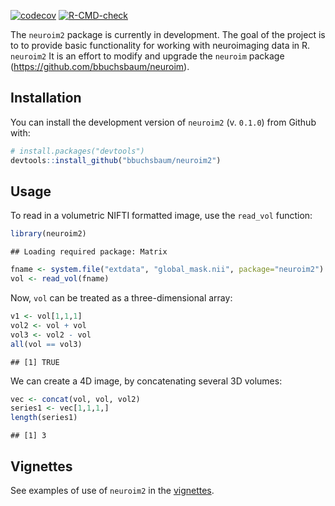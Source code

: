 <!-- badges: start -->

[![codecov](https://codecov.io/github/bbuchsbaum/neuroim2/branch/master/graphs/badge.svg)](https://codecov.io/github/bbuchsbaum/neuroim2)
[![R-CMD-check](https://github.com/bbuchsbaum/neuroim2/actions/workflows/R-CMD-check.yaml/badge.svg)](https://github.com/bbuchsbaum/neuroim2/actions/workflows/R-CMD-check.yaml)
<!-- badges: end -->

The `neuroim2` package is currently in development. The goal of the
project is to to provide basic functionality for working with
neuroimaging data in R. `neuroim2` It is an effort to modify and upgrade
the `neuroim` package (<https://github.com/bbuchsbaum/neuroim>).

## Installation

You can install the development version of `neuroim2` (v. `0.1.0`) from
Github with:

``` r
# install.packages("devtools")
devtools::install_github("bbuchsbaum/neuroim2")
```

## Usage

To read in a volumetric NIFTI formatted image, use the `read_vol`
function:

``` r
library(neuroim2)
```

    ## Loading required package: Matrix

``` r
fname <- system.file("extdata", "global_mask.nii", package="neuroim2")
vol <- read_vol(fname)
```

Now, `vol` can be treated as a three-dimensional array:

``` r
v1 <- vol[1,1,1]
vol2 <- vol + vol
vol3 <- vol2 - vol
all(vol == vol3)
```

    ## [1] TRUE

We can create a 4D image, by concatenating several 3D volumes:

``` r
vec <- concat(vol, vol, vol2)
series1 <- vec[1,1,1,]
length(series1)
```

    ## [1] 3

## Vignettes

See examples of use of `neuroim2` in the
[vignettes](https://bbuchsbaum.github.io/neuroim2/articles/index.html).
